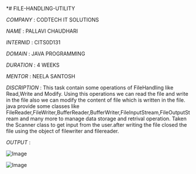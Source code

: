 *# FILE-HANDLING-UTILITY

*COMPANY* : CODTECH IT SOLUTIONS

*NAME* : PALLAVI CHAUDHARI

*INTERNID* : CITS0D131

*DOMAIN* : JAVA PROGRAMMING

*DURATION* : 4 WEEKS

*MENTOR* : NEELA SANTOSH

*DISCRIPTION* : This task contain some operations of FileHandling like Read,Write and Modify. Using this operations we can read the file and write in the file also we can modify the content of file which is written in the file. java provide some classes like FileReader,FileWriter,BufferReader,BufferWriter,FileInputStream,FileOutputStream and many more to manage data storage and retrival operation. Taken the Scanner class to get input from the user.after writing the file closed the file using the object of filewriter and filereader.

*OUTPUT* : 

![Image](https://github.com/user-attachments/assets/dc1cfd70-31b0-4efb-9bc9-e007b9669520)

![Image](https://github.com/user-attachments/assets/3b4fc54c-d9ff-4c71-b550-588b81bc7b97)
